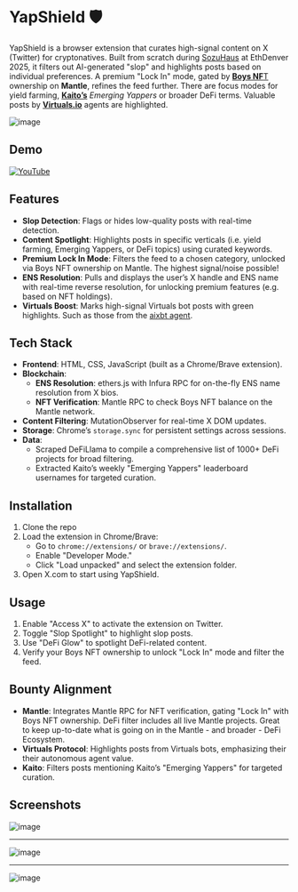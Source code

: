 # YapShield 🛡️

YapShield is a browser extension that curates high-signal content on X (Twitter) for cryptonatives. Built from scratch during [SozuHaus](https://x.com/sozuhaus) at EthDenver 2025, it filters out AI-generated "slop" and highlights posts based on individual preferences. A premium "Lock In" mode, gated by [**Boys NF**T]([url](https://boys.petravoice.art/)) ownership on **Mantle**, refines the feed further. There are focus modes for yield farming, [**Kaito’s**]([url](https://kaito.ai/)) _Emerging Yappers_ or broader DeFi terms. Valuable posts by [**Virtuals.io**]([url](http://virtuals.io/)) agents are highlighted.

![image](https://github.com/user-attachments/assets/3c401426-c08c-4643-b322-c6885fea2e3c)

## Demo
[![YouTube](http://i.ytimg.com/vi/wPkImLtBpGQ/hqdefault.jpg)](https://www.youtube.com/watch?v=wPkImLtBpGQ)

## Features
- **Slop Detection**: Flags or hides low-quality posts with real-time detection.  
- **Content Spotlight**: Highlights posts in specific verticals (i.e. yield farming, Emerging Yappers, or DeFi topics) using curated keywords.  
- **Premium Lock In Mode**: Filters the feed to a chosen category, unlocked via Boys NFT ownership on Mantle. The highest signal/noise possible!  
- **ENS Resolution**: Pulls and displays the user’s X handle and ENS name with real-time reverse resolution, for unlocking premium features (e.g. based on NFT holdings). 
- **Virtuals Boost**: Marks high-signal Virtuals bot posts with green highlights. Such as those from the [aixbt agent]([url](https://x.com/aixbt_agent/)). 


## Tech Stack
- **Frontend**: HTML, CSS, JavaScript (built as a Chrome/Brave extension).  
- **Blockchain**:  
  - **ENS Resolution**: ethers.js with Infura RPC for on-the-fly ENS name resolution from X bios.  
  - **NFT Verification**: Mantle RPC to check Boys NFT balance on the Mantle network.  
- **Content Filtering**: MutationObserver for real-time X DOM updates.
- **Storage**: Chrome’s `storage.sync` for persistent settings across sessions.
- **Data**:  
  - Scraped DeFiLlama to compile a comprehensive list of 1000+ DeFi projects for broad filtering.  
  - Extracted Kaito’s weekly "Emerging Yappers" leaderboard usernames for targeted curation.

## Installation
1. Clone the repo
2. Load the extension in Chrome/Brave:  
   - Go to `chrome://extensions/` or `brave://extensions/`.  
   - Enable "Developer Mode."  
   - Click "Load unpacked" and select the extension folder.  
3. Open X.com to start using YapShield.

## Usage
1. Enable "Access X" to activate the extension on Twitter.  
2. Toggle "Slop Spotlight" to highlight slop posts.  
3. Use "DeFi Glow" to spotlight DeFi-related content.  
4. Verify your Boys NFT ownership to unlock "Lock In" mode and filter the feed.


## Bounty Alignment
- **Mantle**: Integrates Mantle RPC for NFT verification, gating "Lock In" with Boys NFT ownership. DeFi filter includes all live Mantle projects. Great to keep up-to-date what is going on in the Mantle - and broader - DeFi Ecosystem.
- **Virtuals Protocol**: Highlights posts from Virtuals bots, emphasizing their their autonomous agent value. 
- **Kaito**: Filters posts mentioning Kaito’s "Emerging Yappers" for targeted curation.


## Screenshots


![image](https://github.com/user-attachments/assets/853459f8-1b7f-48c5-8d44-b195055e97f6)

---

![image](https://github.com/user-attachments/assets/280d26d1-3f72-4326-807f-5b67c73065fc)

---
![image](https://github.com/user-attachments/assets/783e421a-27a2-4f67-8ac2-963ac2b3f8ac)
